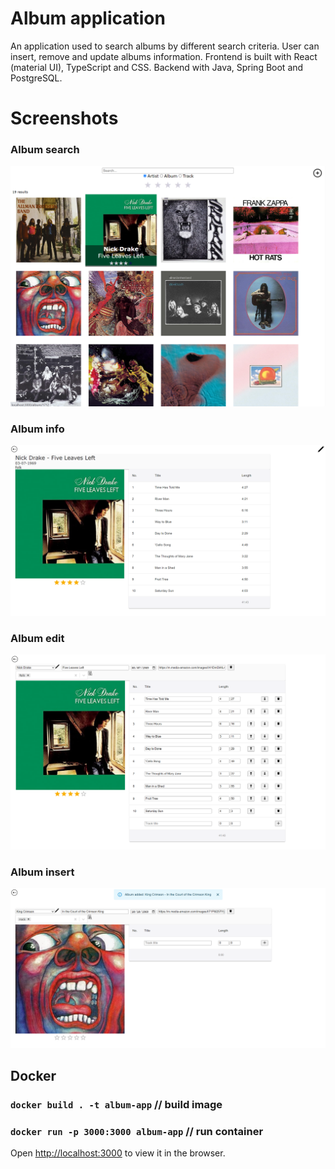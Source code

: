# Album application

An application used to search albums by different search criteria. User can insert, remove and update albums information. Frontend is built with React (material UI), TypeScript and CSS. Backend with Java, Spring Boot and PostgreSQL. 

# Screenshots

### Album search

<img src="readmeImages/search.png" width="600">

### Album info

<img src="readmeImages/info.png" width="600">

### Album edit

<img src="readmeImages/edit.png" width="600">

### Album insert

<img src="readmeImages/insert.png" width="600">

## Docker
### `docker build . -t album-app` // build image
### `docker run -p 3000:3000 album-app` // run container

Open [http://localhost:3000](http://localhost:3000) to view it in the browser.